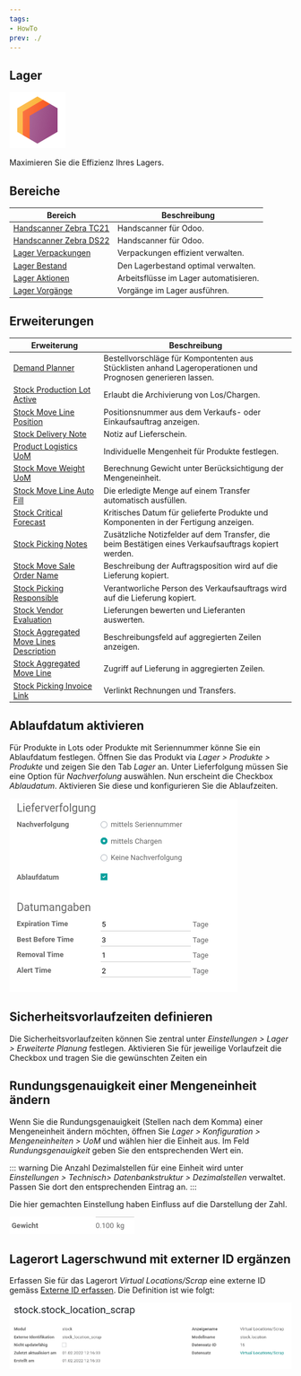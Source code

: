 ```yaml
---
tags:
- HowTo
prev: ./
---
```

## Lager
![icons_odoo_stock](assets/icons_odoo_stock.png)

Maximieren Sie die Effizienz Ihres Lagers.

## Bereiche

| Bereich                                                 | Beschreibung                           |
| ------------------------------------------------------- | -------------------------------------- |
| [Handscanner Zebra TC21](Handscanner%20Zebra%20TC21.md) | Handscanner für Odoo.                  |
| [Handscanner Zebra DS22](Handscanner%20Zebra%20DS22.md) | Handscanner für Odoo.                  |
| [Lager Verpackungen](Lager%20Verpackungen.md)           | Verpackungen effizient verwalten.      |
| [Lager Bestand](Lager%20Bestand.md)                     | Den Lagerbestand optimal verwalten.    |
| [Lager Aktionen](Lager%20Aktionen.md)                   | Arbeitsflüsse im Lager automatisieren. |
| [Lager Vorgänge](Lager%20Vorgänge.md)                   | Vorgänge im Lager ausführen.                                       |

## Erweiterungen

| Erweiterung                                                                                   | Beschreibung                                                                                                |
| --------------------------------------------------------------------------------------------- | ----------------------------------------------------------------------------------------------------------- |
| [Demand Planner](Demand%20Planner.md)                                                         | Bestellvorschläge für Kompontenten aus Stücklisten anhand Lageroperationen und Prognosen generieren lassen. |
| [Stock Production Lot Active](Stock%20Production%20Lot%20Active.md)                           | Erlaubt die Archivierung von Los/Chargen.                                                                   |
| [Stock Move Line Position](Stock%20Move%20Line%20Position.md)                                 | Positionsnummer aus dem Verkaufs- oder Einkaufsauftrag anzeigen.                                            |
| [Stock Delivery Note](Stock%20Delivery%20Note.md)                                             | Notiz auf Lieferschein.                                                                                     |
| [Product Logistics UoM](Product%20Logistics%20UoM.md)                                         | Individuelle Mengenheit für Produkte festlegen.                                                             |
| [Stock Move Weight UoM](Stock%20Move%20Weight%20UoM.md)                                       | Berechnung Gewicht unter Berücksichtigung der Mengeneinheit.                                                |
| [Stock Move Line Auto Fill](Stock%20Move%20Line%20Auto%20Fill.md)                             | Die erledigte Menge auf einem Transfer automatisch ausfüllen.                                               |
| [Stock Critical Forecast](Stock%20Critical%20Forecast.md)                                     | Kritisches Datum für gelieferte Produkte und Komponenten in der Fertigung anzeigen.                         |
| [Stock Picking Notes](Stock%20Picking%20Notes)                                                | Zusätzliche Notizfelder auf dem Transfer, die beim Bestätigen eines Verkaufsauftrags kopiert werden.        |
| [Stock Move Sale Order Name](Stock%20Move%20Sale%20Order%20Name.md)                           | Beschreibung der Auftragsposition wird auf die Lieferung kopiert.                                           |
| [Stock Picking Responsible](Stock%20Picking%20Responsible.md)                                 | Verantworliche Person des Verkaufsauftrags wird auf die Lieferung kopiert.                                  |
| [Stock Vendor Evaluation](Stock%20Vendor%20Evaluation.md)                                     | Lieferungen bewerten und Lieferanten auswerten.                                                             |
| [Stock Aggregated Move Lines Description](Stock%20Aggregated%20Move%20Lines%20Description.md) | Beschreibungsfeld auf aggregierten Zeilen anzeigen.                                                         |
| [Stock Aggregated Move Line](Stock%20Aggregated%20Move%20Line.md)                             | Zugriff auf Lieferung in aggregierten Zeilen.                                                                                                            |
| [Stock Picking Invoice Link](Stock%20Picking%20Invoice%20Link.md)                             | Verlinkt Rechnungen und Transfers.                                                                          |

## Ablaufdatum aktivieren

Für Produkte in Lots oder Produkte mit Seriennummer könne Sie ein Ablaufdatum festlegen. Öffnen Sie das Produkt via *Lager > Produkte > Produkte* und zeigen Sie den Tab *Lager* an. Unter Lieferfolgung müssen Sie eine Option für *Nachverfolung* auswählen. Nun erscheint die Checkbox *Ablaudatum*. Aktivieren Sie diese und konfigurieren Sie die Ablaufzeiten.

![](assets/Lager%20Ablaufdatum%20konfiguriert.png)

## Sicherheitsvorlaufzeiten definieren

Die Sicherheitsvorlaufzeiten können Sie zentral unter *Einstellungen > Lager > Erweiterte Planung* festlegen. Aktivieren Sie für jeweilige Vorlaufzeit die Checkbox und tragen Sie die gewünschten Zeiten ein

## Rundungsgenauigkeit einer Mengeneinheit ändern

Wenn Sie die Rundungsgenauigkeit (Stellen nach dem Komma) einer Mengeneinheit ändern möchten, öffnen Sie *Lager > Konfiguration > Mengeneinheiten > UoM* und wählen hier die Einheit aus. Im Feld *Rundungsgenauigkeit* geben Sie den entsprechenden Wert ein. 

::: warning
Die Anzahl Dezimalstellen für eine Einheit wird unter *Einstellungen > Technisch> Datenbankstruktur > Dezimalstellen* verwaltet. Passen Sie dort den entsprechenden Eintrag an.
:::

Die hier gemachten Einstellung haben Einfluss auf die Darstellung der Zahl.

![](assets/Lager%20Wicht%20mit%203%20Kommastellen.png)

## Lagerort Lagerschwund mit externer ID ergänzen

Erfassen Sie für das Lagerort *Virtual Locations/Scrap* eine externe ID gemäss [Externe ID erfassen](Entwicklung.md#Externe%20ID%20erfassen). Die Definition ist wie folgt:

![](assets/Lager%20Lagerschwund%20externe%20ID.png)
